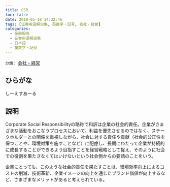 ```yaml
---
title: CSR
toc: false
date: 2018-05-18 14:32:46
tags: [证券用语解说集, 英数字・記号, 会社・経営]
categories:
  - 金融服务
  - 证券用语解说集
  - 日本語
  - 英数字・記号
---
```


`分類：` [会社・経営](/tags/会社・経営/)

## ひらがな

しーえすあーる

## 説明

Corporate Social Responsibilityの略称で和訳は企業の社会的責任。企業がさまざまな活動をおこなうプロセスにおいて、利益を優先させるのではなく、ステークホルダーとの関係を重視しながら、社会に対する責任や貢献（社会的公正性を保つことや、環境対策を施すことなど）に配慮し、長期にわたって企業が持続的に成長することができるよう目指すことを経営戦略として捉え、そのように社会での役割を果たさなくてはいけないという社会側からの要請のことをいう。

企業にとっても、このような社会的責任を果たすことは、環境効率向上によるコストの削減、技術革新、企業イメージの向上を通じたブランド価値が向上するなど、さまざまなメリットがあると考えられている。
